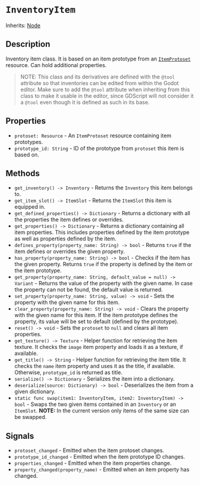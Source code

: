 # `InventoryItem`

Inherits: [Node](https://docs.godotengine.org/en/stable/classes/class_node.html)

## Description

Inventory item class. It is based on an item prototype from an [`ItemProtoset`](./item_protoset.md) resource. Can hold additional properties.

> NOTE: This class and its derivatives are defined with the `@tool` attribute so that inventories can be edited from within the Godot editor. Make sure to add the `@tool` attribute when inheriting from this class to make it usable in the editor, since GDScript will not consider it a `@tool` even though it is defined as such in its base.

## Properties

* `protoset: Resource` - An `ItemProtoset` resource containing item prototypes.
* `prototype_id: String` - ID of the prototype from `protoset` this item is based on.

## Methods

* `get_inventory() -> Inventory` - Returns the `Inventory` this item belongs to.
* `get_item_slot() -> ItemSlot` - Returns the `ItemSlot` this item is equipped in.
* `get_defined_properties() -> Dictionary` - Returns a dictionary with all the properties the item defines or overrides.
* `get_properties() -> Dictionary` - Returns a dictionary containing all item properties. This includes properties defined by the item prototype as well as properties defined by the item.
* `defines_property(property_name: String) -> bool` - Returns `true` if the item defines or overrides the given property.
* `has_property(property_name: String) -> bool` - Checks if the item has the given property. Returns `true` if the property is defined by the item or the item prototype.
* `get_property(property_name: String, default_value = null) -> Variant` - Returns the value of the property with the given name. In case the property can not be found, the default value is returned.
* `set_property(property_name: String, value) -> void` - Sets the property with the given name for this item.
* `clear_property(property_name: String) -> void` - Clears the property with the given name for this item. If the item prototype defines the property, its value will be set to default (defined by the prototype).
* `reset() -> void` - Sets the `protoset` to `null` and clears all item properties.
* `get_texture() -> Texture` - Helper function for retrieving the item texture. It checks the `image` item property and loads it as a texture, if available.
* `get_title() -> String` - Helper function for retrieving the item title. It checks the `name` item property and uses it as the title, if available. Otherwise, `prototype_id` is returned as title.
* `serialize() -> Dictionary` - Serializes the item into a dictionary.
* `deserialize(source: Dictionary) -> bool` - Deserializes the item from a given dictionary.
* `static func swap(item1: InventoryItem, item2: InventoryItem) -> bool` - Swaps the two given items contained in an `Inventory` or an `ItemSlot`. **NOTE:** In the current version only items of the same size can be swapped.

## Signals

* `protoset_changed` - Emitted when the item protoset changes.
* `prototype_id_changed` - Emitted when the item prototype ID changes.
* `properties_changed` - Emitted when the item properties change.
* `property_changed(property_name)` - Emitted when an item property has changed.